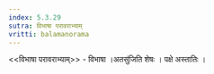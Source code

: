```yaml
---
index: 5.3.29
sutra: विभाषा परावराभ्याम्
vritti: balamanorama
---
```


<<विभाषा परावराभ्याम्>> - विभाषा ।अतसु॑जिति शेषः । पक्षे अस्तातिः ।